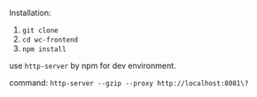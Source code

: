 Installation:

1. `git clone`
2. `cd wc-frontend`
3. `npm install`

use `http-server` by npm for dev environment.

command: `http-server --gzip --proxy http://localhost:8081\?`


